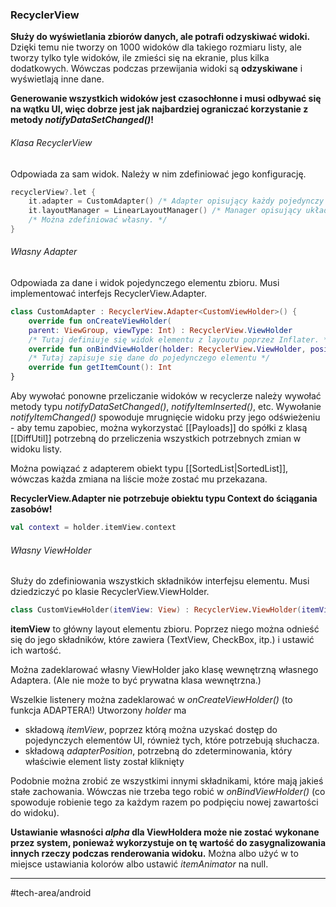### RecyclerView
**Służy do wyświetlania zbiorów danych, ale potrafi odzyskiwać widoki.**
Dzięki temu nie tworzy on 1000 widoków dla takiego rozmiaru listy, ale tworzy tylko tyle widoków, ile zmieści się na ekranie, plus kilka dodatkowych. Wówczas podczas przewijania widoki są **odzyskiwane** i wyświetlają inne dane.

**Generowanie wszystkich widoków jest czasochłonne i musi odbywać się na wątku UI, więc dobrze jest jak najbardziej ograniczać korzystanie z metody _notifyDataSetChanged()_!**

###### Klasa RecyclerView
Odpowiada za sam widok. Należy w nim zdefiniować jego konfigurację. 
```kotlin
recyclerView?.let {
	it.adapter = CustomAdapter() /* Adapter opisujący każdy pojedynczy widok. */
	it.layoutManager = LinearLayoutManager() /* Manager opisujący układ widoków. */
	/* Można zdefiniować własny. */
}
```

###### Własny Adapter
Odpowiada za dane i widok pojedynczego elementu zbioru. Musi implementować interfejs RecyclerView.Adapter.
```kotlin
class CustomAdapter : RecyclerView.Adapter<CustomViewHolder>() {  
    override fun onCreateViewHolder(
	parent: ViewGroup, viewType: Int) : RecyclerView.ViewHolder 
	/* Tutaj definiuje się widok elementu z layoutu poprzez Inflater. */   
    override fun onBindViewHolder(holder: RecyclerView.ViewHolder, position: Int)  
	/* Tutaj zapisuje się dane do pojedynczego elementu */
    override fun getItemCount(): Int 
}
```

Aby wywołać ponowne przeliczanie widoków w recyclerze należy wywołać metody typu *notifyDataSetChanged()*, *notifyItemInserted()*, etc. Wywołanie *notifyItemChanged()* spowoduje mrugnięcie widoku przy jego odświeżeniu - aby temu zapobiec, można wykorzystać [[Payloads]] do spółki z klasą [[DiffUtil]] potrzebną do przeliczenia wszystkich potrzebnych zmian w widoku listy.

Można powiązać z adapterem obiekt typu [[SortedList|SortedList]], wówczas każda zmiana na liście może zostać mu przekazana.

**RecyclerView.Adapter nie potrzebuje obiektu typu Context do ściągania zasobów!**
```kotlin
val context = holder.itemView.context
```

###### Własny ViewHolder
Służy do zdefiniowania wszystkich składników interfejsu elementu. Musi dziedziczyć po klasie RecyclerView.ViewHolder.
```kotlin
class CustomViewHolder(itemView: View) : RecyclerView.ViewHolder(itemView) { }
```
__itemView__ to główny layout elementu zbioru. Poprzez niego można odnieść się do jego składników, które zawiera (TextView, CheckBox, itp.) i ustawić ich wartość.

Można zadeklarować własny ViewHolder jako klasę wewnętrzną własnego Adaptera. (Ale nie może to być prywatna klasa wewnętrzna.)

Wszelkie listenery można zadeklarować w *onCreateViewHolder()* (to funkcja ADAPTERA!) Utworzony *holder* ma 
- składową *itemView*, poprzez którą można uzyskać dostęp do pojedynczych elementów UI, również tych, które potrzebują słuchacza. 
- składową *adapterPosition*, potrzebną do zdeterminowania, który właściwie element listy został kliknięty

Podobnie można zrobić ze wszystkimi innymi składnikami, które mają jakieś stałe zachowania. Wówczas nie trzeba tego robić w _onBindViewHolder()_ (co spowoduje robienie tego za każdym razem po podpięciu nowej zawartości do widoku).

**Ustawianie własności _alpha_ dla ViewHoldera może nie zostać wykonane przez system, ponieważ wykorzystuje on tę wartość do zasygnalizowania innych rzeczy podczas renderowania widoku.** Można albo użyć w to miejsce ustawiania kolorów albo ustawić _itemAnimator_ na null.

---
#tech-area/android 